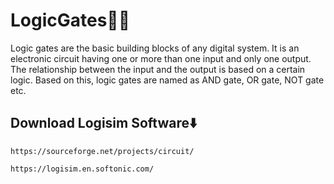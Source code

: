 # LogicGates🧠🦾
Logic gates are the basic building blocks of any digital system. It is an electronic circuit having one or more than one input and only one output. 
The relationship between the input and the output is based on a certain logic. Based on this, logic gates are named as AND gate, OR gate, NOT gate etc.

## Download Logisim Software⬇️
```
https://sourceforge.net/projects/circuit/
```

```
https://logisim.en.softonic.com/
```
